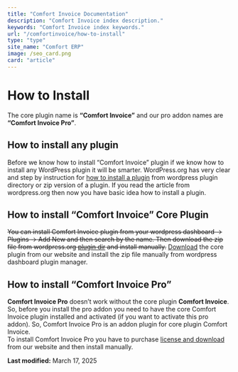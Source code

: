 ```yaml
---
title: "Comfort Invoice Documentation"
description: "Comfort Invoice index description."
keywords: "Comfort Invoice index keywords."
url: "/comfortinvoice/how-to-install"
type: "type"
site_name: "Comfort ERP"
image: /seo_card.png
card: "article"
---
```

# How to Install

The core plugin name is **“Comfort Invoice”** and our pro addon names are **“Comfort Invoice Pro”**.

## How to install any plugin

Before we know how to install “Comfort Invoice” plugin if we know how to install any WordPress plugin it will be smarter. WordPress.org has very clear and step by instruction for [how to install a plugin](https://wordpress.org/documentation/article/manage-plugins/#installing-plugins-1) from wordpress plugin directory or zip version of a plugin. If you read the article from wordpress.org then now you have basic idea how to install a plugin.

## How to install “Comfort Invoice” Core Plugin

~~You can install Comfort Invoice plugin from your wordpress dashboard -> Plugins -> Add New and then search by the name. Then download the zip file from wordpress.org [plugin dir](https://wordpress.org/plugins/comfortinvoice/) and install manually.~~
[Download](https://comforterp.com/product/comfort-inventory-and-invoice-complete-invoice-plugin-for-wordpress/#downloadarea) the core plugin from our website and install the zip file manually from wordpress dashboard plugin manager.

## How to install “Comfort Invoice Pro”

**Comfort Invoice Pro** doesn’t work without the core plugin **Comfort Invoice**. So, before you install the pro addon you need to have the core Comfort Invoice plugin installed and activated (if you want to activate this pro addon). So, Comfort Invoice Pro is an addon plugin for core plugin Comfort Invoice.  
To install Comfort Invoice Pro you have to purchase [license and download](https://comforterp.com/product/comfort-inventory-and-invoice-complete-invoice-plugin-for-wordpress/#downloadarea) from our website and then install manually.

**Last modified:** March 17, 2025